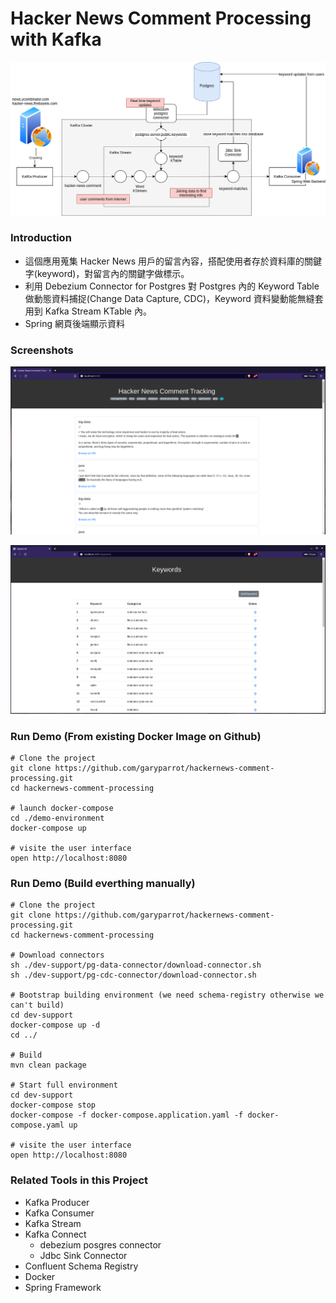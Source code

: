 # Hacker News Comment Processing with Kafka

![Architecture](./resources/Arch.png)

### Introduction

* 這個應用蒐集 Hacker News 用戶的留言內容，搭配使用者存於資料庫的關鍵字(keyword)，對留言內的關鍵字做標示。
* 利用 Debezium Connector for Postgres 對 Postgres 內的 Keyword Table 做動態資料捕捉(Change Data Capture, CDC)，Keyword 資料變動能無縫套用到 Kafka Stream KTable 內。
* Spring 網頁後端顯示資料

### Screenshots  

![Front Page](./resources/screenshot_1.png)

![Keywords](./resources/screenshot_2.png)

### Run Demo (From existing Docker Image on Github)

```shell
# Clone the project
git clone https://github.com/garyparrot/hackernews-comment-processing.git
cd hackernews-comment-processing

# launch docker-compose
cd ./demo-environment
docker-compose up

# visite the user interface
open http://localhost:8080
```

### Run Demo (Build everthing manually)

```shell
# Clone the project
git clone https://github.com/garyparrot/hackernews-comment-processing.git
cd hackernews-comment-processing

# Download connectors
sh ./dev-support/pg-data-connector/download-connector.sh
sh ./dev-support/pg-cdc-connector/download-connector.sh

# Bootstrap building environment (we need schema-registry otherwise we can't build)
cd dev-support
docker-compose up -d
cd ../

# Build
mvn clean package

# Start full environment
cd dev-support
docker-compose stop
docker-compose -f docker-compose.application.yaml -f docker-compose.yaml up

# visite the user interface
open http://localhost:8080
```

### Related Tools in this Project

* Kafka Producer
* Kafka Consumer
* Kafka Stream
* Kafka Connect
  * debezium posgres connector
  * Jdbc Sink Connector
* Confluent Schema Registry
* Docker
* Spring Framework
